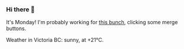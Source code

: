 ### Hi there :wave:

It's Monday! I'm probably working for [this bunch](https://github.com/kohofinancial), clicking some merge buttons.

Weather in Victoria BC: sunny, at +21°C.
